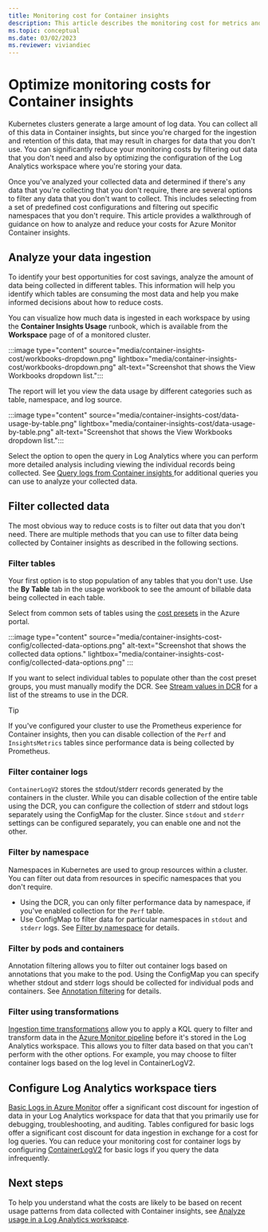 ```yaml
---
title: Monitoring cost for Container insights
description: This article describes the monitoring cost for metrics and inventory data collected by Container insights to help customers manage their usage and associated costs. 
ms.topic: conceptual
ms.date: 03/02/2023
ms.reviewer: viviandiec
---
```


# Optimize monitoring costs for Container insights

Kubernetes clusters generate a large amount of log data. You can collect all of this data in Container insights, but since you're charged for the ingestion and retention of this data, that may result in charges for data that you don't use. You can significantly reduce your monitoring costs by filtering out data that you don't need and also by optimizing the configuration of the Log Analytics workspace where you're storing your data.

Once you've analyzed your collected data and determined if there's any data that you're collecting that you don't require, there are several options to filter any data that you don't want to collect. This includes selecting from a set of predefined cost configurations and filtering out specific namespaces that you don't require. This article provides a walkthrough of guidance on how to analyze and reduce your costs for Azure Monitor Container insights. 

## Analyze your data ingestion

To identify your best opportunities for cost savings, analyze the amount of data being collected in different tables. This information will help you identify which tables are consuming the most data and help you make informed decisions about how to reduce costs.

You can visualize how much data is ingested in each workspace by using the **Container Insights Usage** runbook, which is available from the **Workspace** page of of a monitored cluster. 

:::image type="content" source="media/container-insights-cost/workbooks-dropdown.png" lightbox="media/container-insights-cost/workbooks-dropdown.png" alt-text="Screenshot that shows the View Workbooks dropdown list.":::

The report will let you view the data usage by different categories such as table, namespace, and log source.

:::image type="content" source="media/container-insights-cost/data-usage-by-table.png" lightbox="media/container-insights-cost/data-usage-by-table.png" alt-text="Screenshot that shows the View Workbooks dropdown list.":::

Select the option to open the query in Log Analytics where you can perform more detailed analysis including viewing the individual records being collected. See [Query logs from Container insights
](./container-insights-log-query.md) for additional queries you can use to analyze your collected data.

## Filter collected data
The most obvious way to reduce costs is to filter out data that you don't need. There are multiple methods that you can use to filter data being collected by Container insights as described in the following sections.

### Filter tables
Your first option is to stop population of any tables that you don't use. Use the **By Table** tab in the usage workbook to see the amount of billable data being collected in each table.

Select from common sets of tables using the [cost presets](./container-insights-data-collection-configure.md#configure-dcr-with-azure-portal) in the Azure portal. 

:::image type="content" source="media/container-insights-cost-config/collected-data-options.png" alt-text="Screenshot that shows the collected data options." lightbox="media/container-insights-cost-config/collected-data-options.png" :::

If you want to select individual tables to populate other than the cost preset groups, you must manually modify the DCR. See [Stream values in DCR](./container-insights-data-collection-configure.md#stream-values-in-dcr) for a list of the streams to use in the DCR.

> [!TIP]
> If you've configured your cluster to use the Prometheus experience for Container insights, then you can disable collection of the `Perf` and `InsightsMetrics` tables since performance data is being collected by Prometheus.

### Filter container logs

`ContainerLogV2` stores the stdout/stderr records generated by the containers in the cluster. While you can disable collection of the entire table using the DCR, you can configure the collection of stderr and stdout logs separately using the ConfigMap for the cluster. Since `stdout` and `stderr` settings can be configured separately, you can enable one and not the other.

### Filter by namespace
Namespaces in Kubernetes are used to group resources within a cluster. You can filter out data from resources in specific namespaces that you don't require. 

- Using the DCR, you can only filter performance data by namespace, if you've enabled collection for the `Perf` table. 
- Use ConfigMap to filter data for particular namespaces in `stdout` and `stderr` logs. See [Filter by namespace](./container-insights-data-collection-configure.md#filter-by-namespace) for details.


### Filter by pods and containers
Annotation filtering allows you to filter out container logs based on annotations that you make to the pod. Using the ConfigMap you can specify whether stdout and stderr logs should be collected for individual pods and containers. See [Annotation filtering](./container-insights-data-collection-configure.md#annotation-filtering) for details.


### Filter using transformations
[Ingestion time transformations](../essentials/data-collection-transformations.md) allow you to apply a KQL query to filter and transform data in the [Azure Monitor pipeline](../essentials/pipeline-overview.md) before it's stored in the Log Analytics workspace. This allows you to filter data based on that you can't perform with the other options. For example, you may choose to filter container logs based on the log level in ContainerLogV2. 


## Configure Log Analytics workspace tiers

[Basic Logs in Azure Monitor](../logs/basic-logs-configure.md) offer a significant cost discount for ingestion of data in your Log Analytics workspace for data that that you primarily use for debugging, troubleshooting, and auditing. Tables configured for basic logs offer a significant cost discount for data ingestion in exchange for a cost for log queries. You can reduce your monitoring cost for container logs by configuring [ContainerLogV2](container-insights-logs-schema.md) for basic logs if you query the data infrequently.




## Next steps

To help you understand what the costs are likely to be based on recent usage patterns from data collected with Container insights, see [Analyze usage in a Log Analytics workspace](../logs/analyze-usage.md).
